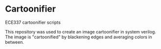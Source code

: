 # Cartoonifier
ECE337 cartoonifier scripts

This repository was used to create an image cartoonifier in system verilog.
The image is "cartoonified" by blackening edges and averaging colors in between.
